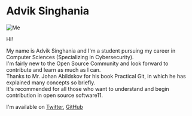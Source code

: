 # Advik Singhania

![Me](https://avatars3.githubusercontent.com/u/72959852?s=150)

Hi!

My name is Advik Singhania and I'm a student pursuing my career in Computer Sciences (Specializing in Cybersecurity).<br>
I'm fairly new to the Open Source Community and look forward to contribute and learn as much as I can.<br>
Thanks to Mr. Johan Abildskov for his book Practical Git, in which he has explained many concepts so briefly.<br>
It's recommended for all those who want to understand and begin contribution in open source software11.<br>

I'm available on [Twitter](https://twitter.com/SinghaniaAdvik), [GitHub](https://github.com/adviksinghania)
